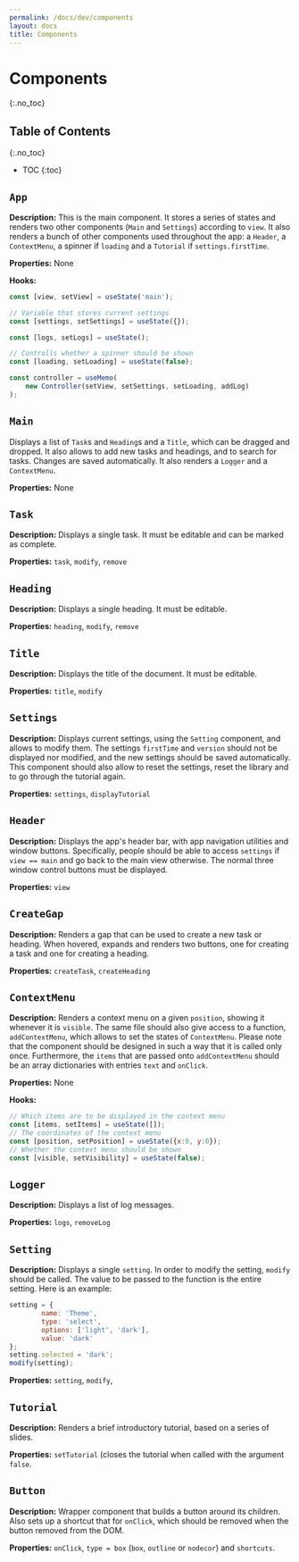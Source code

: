 ```yaml
---
permalink: /docs/dev/components
layout: docs
title: Components
---
```


# Components
{:.no_toc}

## Table of Contents
{:.no_toc}

* TOC
{:toc}

## `App`

**Description:** This is the main component. It stores a series of states and renders two other components (`Main` and `Settings`) according to `view`. It also renders a bunch of other components used throughout the app: a `Header`, a `ContextMenu`, a spinner if `loading` and a `Tutorial` if `settings.firstTime`.

**Properties:** None

**Hooks:**

```js
const [view, setView] = useState('main');

// Variable that stores current settings
const [settings, setSettings] = useState({});

const [logs, setLogs] = useState();

// Controlls whether a spinner should be shown
const [loading, setLoading] = useState(false);

const controller = useMemo(
    new Controller(setView, setSettings, setLoading, addLog)
);
```

## `Main`

Displays a list of `Task`s and `Heading`s and a `Title`, which can be dragged and dropped. It also allows to add new tasks and headings, and to search for tasks. Changes are saved automatically. It also renders a `Logger` and a `ContextMenu`.

**Properties:** None

## `Task`

**Description:** Displays a single task. It must be editable and can be marked as complete.

**Properties:** `task`, `modify`, `remove`

## `Heading`

**Description:** Displays a single heading. It must be editable.

**Properties:** `heading`, `modify`, `remove`

## `Title`

**Description:** Displays the title of the document. It must be editable.

**Properties:** `title`, `modify`

## `Settings`

**Description:** Displays current settings, using the `Setting` component, and allows to modify them. The settings `firstTime` and `version` should not be displayed nor modified, and the new settings should be saved automatically. This component should also allow to reset the settings, reset the library and to go through the tutorial again.

**Properties:** `settings`, `displayTutorial`

## `Header`

**Description:** Displays the app's header bar, with app navigation utilities and window buttons. Specifically, people should be able to access `settings` if `view == main` and go back to the main view otherwise. The normal three window control buttons must be displayed.

**Properties:** `view`

## `CreateGap`

**Description:** Renders a gap that can be used to create a new task or heading. When hovered, expands and renders two buttons, one for creating a task and one for creating a heading.

**Properties:** `createTask`, `createHeading`

## `ContextMenu`

**Description:** Renders a context menu on a given `position`, showing it whenever it is `visible`. The same file should also give access to a function, `addContextMenu`, which allows to set the states of `ContextMenu`. Please note that the component should be designed in such a way that it is called only once. Furthermore, the `items` that are passed onto `addContextMenu` should be an array dictionaries with entries `text` and `onClick`.

**Properties:** None

**Hooks:**

```js
// Which items are to be displayed in the context menu
const [items, setItems] = useState([]);
// The coordinates of the context menu
const [position, setPosition] = useState({x:0, y:0});
// Whether the context menu should be shown
const [visible, setVisibility] = useState(false);
```

## `Logger`

**Description:** Displays a list of log messages.

**Properties:** `logs`, `removeLog`

## `Setting`

**Description:** Displays a single `setting`. In order to modify the setting, `modify` should be called. The value to be passed to the function is the entire setting. Here is an example:

```js
setting = {
        name: 'Theme',
        type: 'select',
        options: ['light', 'dark'],
        value: 'dark'
};
setting.selected = 'dark';
modify(setting);
```

**Properties:** `setting`, `modify`,

## `Tutorial`

**Description:** Renders a brief introductory tutorial, based on a series of slides.

**Properties:** `setTutorial` (closes the tutorial when called with the argument `false`.

## `Button`

**Description:** Wrapper component that builds a button around its children. Also sets up a shortcut that for `onClick`, which should be removed when the button removed from the DOM.

**Properties:** `onClick`, `type = box` (`box`, `outline` or `nodecor`) and `shortcuts`.